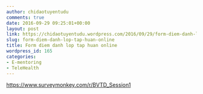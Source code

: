 ```yaml
---
author: chidaotuyentudu
comments: true
date: 2016-09-29 09:25:01+00:00
layout: post
link: https://chidaotuyentudu.wordpress.com/2016/09/29/form-diem-danh-lop-tap-huan-online/
slug: form-diem-danh-lop-tap-huan-online
title: Form diem danh lop tap huan online
wordpress_id: 165
categories:
- E-mentoring
- TeleHealth
---
```


https://www.surveymonkey.com/r/BVTD_Session1
